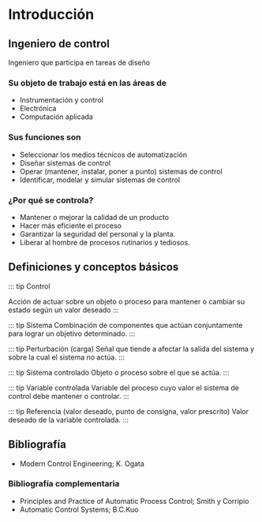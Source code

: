 # Introducción

## Ingeniero de control

Ingeniero que participa en tareas de diseño

### Su objeto de trabajo está en las áreas de

- Instrumentación y control
- Electrónica
- Computación aplicada

### Sus funciones son

- Seleccionar los medios técnicos de automatización
- Diseñar sistemas de control
- Operar (mantener, instalar, poner a punto) sistemas de control
- Identificar, modelar y simular sistemas de control

### ¿Por qué se controla?

- Mantener o mejorar la calidad de un producto
- Hacer más eficiente el proceso
- Garantizar la seguridad del personal y la planta.
- Liberar al hombre de procesos rutinarios y tediosos.

## Definiciones y conceptos básicos

::: tip Control

Acción de actuar sobre un objeto o proceso para mantener o cambiar su estado según un valor deseado
:::

::: tip Sistema
Combinación de componentes que actúan conjuntamente para lograr un objetivo determinado.
:::

::: tip Perturbación (carga)
Señal que tiende a afectar la salida del sistema y sobre la cual el sistema no actúa.
:::

::: tip Sistema controlado
Objeto o proceso sobre el que se actúa.
:::

::: tip Variable controlada
Variable del proceso cuyo valor el sistema de control debe mantener o controlar.
:::

::: tip Referencia (valor deseado, punto de consigna, valor prescrito)
Valor deseado de la variable controlada.
:::

## Bibliografía

- Modern Control Engineering; K. Ogata

### Bibliografía complementaria

- Principles and Practice of Automatic Process Control; Smith y Corripio
- Automatic Control Systems; B.C.Kuo

